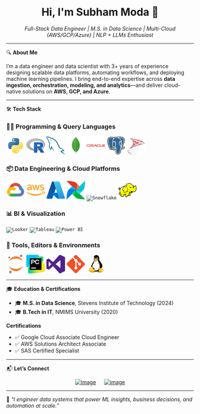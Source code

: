 <h1 align="center">Hi, I'm Subham Moda 👋</h1>
<p align="center">
  <em>Full-Stack Data Engineer | M.S. in Data Science | Multi-Cloud (AWS/GCP/Azure) | NLP + LLMs Enthusiast</em>
</p>

---

🔍 **About Me**

I’m a data engineer and data scientist with 3+ years of experience designing scalable data platforms, automating workflows, and deploying machine learning pipelines. I bring end-to-end expertise across **data ingestion, orchestration, modeling, and analytics**—and deliver cloud-native solutions on **AWS, GCP, and Azure**.

---


🛠️ **Tech Stack**

### 👨‍💻 Programming & Query Languages  
<code><img width="50" height="50" src="https://raw.githubusercontent.com/devicons/devicon/master/icons/python/python-original.svg" alt="Python"/></code>
<code><img width="50" height="50" src="https://raw.githubusercontent.com/devicons/devicon/master/icons/r/r-original.svg" alt="R"/></code>
<code><img width="50" height="50" src="https://raw.githubusercontent.com/devicons/devicon/master/icons/mysql/mysql-original.svg" alt="MySQL"/></code>
<code><img width="50" height="50" src="https://raw.githubusercontent.com/devicons/devicon/master/icons/mongodb/mongodb-original.svg" alt="MongoDB"/></code>
<code><img width="50" height="50" src="https://raw.githubusercontent.com/devicons/devicon/master/icons/oracle/oracle-original.svg" alt="Oracle"/></code>
<code><img width="50" height="50" src="https://raw.githubusercontent.com/devicons/devicon/master/icons/postgresql/postgresql-original.svg" alt="PostgreSQL"/></code>
<code><img width="50" height="50" src="https://raw.githubusercontent.com/devicons/devicon/master/icons/microsoftsqlserver/microsoftsqlserver-original.svg" alt="SQL Server"/></code>

### 📦 Data Engineering & Cloud Platforms  
<code><img width="50" height="50" src="https://raw.githubusercontent.com/devicons/devicon/master/icons/googlecloud/googlecloud-original.svg" alt="GCP"/></code>
<code><img width="50" height="50" src="https://github.com/devicons/devicon/blob/master/icons/amazonwebservices/amazonwebservices-plain-wordmark.svg" alt="AWS"/></code>
<code><img width="50" height="50" src="https://raw.githubusercontent.com/devicons/devicon/master/icons/azure/azure-original.svg" alt="Azure"/></code>
<code><img width="50" height="50" src="https://raw.githubusercontent.com/devicons/devicon/master/icons/apacheairflow/apacheairflow-original.svg" alt="Airflow"/></code>
<code><img width="50" height="50" src="https://www.vectorlogo.zone/logos/snowflake/snowflake-icon.svg" alt="Snowflake"/></code>
<code><img width="50" height="50" src="https://raw.githubusercontent.com/devicons/devicon/master/icons/hadoop/hadoop-original.svg" alt="Hadoop"/></code>

### 📊 BI & Visualization  
<code><img width="50" height="50" src="https://raw.githubusercontent.com/simple-icons/simple-icons/develop/icons/looker.svg" alt="Looker"/></code>
<code><img width="50" height="50" src="https://github.com/gilbarbara/logos/blob/main/logos/tableau-icon.svg" alt="Tableau"/></code>
<code><img width="50" height="50" src="https://upload.wikimedia.org/wikipedia/commons/c/cf/New_Power_BI_Logo.svg" alt="Power BI"/></code>

### 🧰 Tools, Editors & Environments  
<code><img width="50" height="50" src="https://raw.githubusercontent.com/devicons/devicon/master/icons/jupyter/jupyter-original.svg" alt="Jupyter"/></code>
<code><img width="50" height="50" src="https://raw.githubusercontent.com/devicons/devicon/master/icons/pycharm/pycharm-original.svg" alt="PyCharm"/></code>
<code><img width="50" height="50" src="https://raw.githubusercontent.com/devicons/devicon/master/icons/visualstudio/visualstudio-plain.svg" alt="Visual Studio"/></code>
<code><img width="50" height="50" src="https://raw.githubusercontent.com/devicons/devicon/master/icons/git/git-original.svg" alt="Git"/></code>
<code><img width="50" height="50" src="https://raw.githubusercontent.com/devicons/devicon/master/icons/linux/linux-original.svg" alt="Linux"/></code>

---

🎓 **Education & Certifications**

- 🎓 **M.S. in Data Science**, Stevens Institute of Technology (2024)  
- 🎓 **B.Tech in IT**, NMIMS University (2020)  

**Certifications**  
- ✅ Google Cloud Associate Cloud Engineer  
- ✅ AWS Solutions Architect Associate  
- ✅ SAS Certified Specialist

---

📬 **Let’s Connect**

<div align="center">
  
  [![image](https://img.shields.io/badge/LinkedIn-0077B5?style=for-the-badge&logo=linkedin&logoColor=white)](https://www.linkedin.com/in/subhammoda) &emsp; 
  [![image](https://img.shields.io/badge/Gmail-D14836?style=for-the-badge&logo=gmail&logoColor=white)](mailto:subhammoda@gmail.com)

</div>


---

📌 *“I engineer data systems that power ML insights, business decisions, and automation at scale.”*

